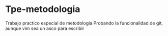 # Tpe-metodologia
Trabajo practico especial de metodología
	Probando la funcionalidad de git, aunque vim sea un asco para escribir
